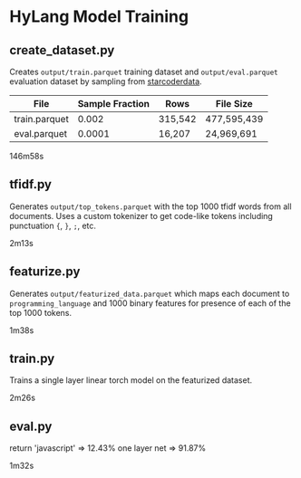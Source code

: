 # HyLang Model Training

## create_dataset.py

Creates `output/train.parquet` training dataset and `output/eval.parquet` evaluation dataset by sampling from [starcoderdata](https://huggingface.co/datasets/bigcode/starcoderdata).

| File          | Sample Fraction | Rows    | File Size   |
|---------------|-----------------|---------|-------------|
| train.parquet | 0.002           | 315,542 | 477,595,439 |
| eval.parquet  | 0.0001          | 16,207  | 24,969,691  |

146m58s

## tfidf.py

Generates `output/top_tokens.parquet` with the top 1000 tfidf words from all documents.
Uses a custom tokenizer to get code-like tokens including punctuation `{`, `}`, `;`, etc.

2m13s

## featurize.py

Generates `output/featurized_data.parquet` which maps each document to `programming_language` and 1000 binary features for presence of each of the top 1000 tokens.

1m38s

## train.py

Trains a single layer linear torch model on the featurized dataset.

2m26s

## eval.py

return 'javascript' => 12.43%
one layer net => 91.87%

1m32s
